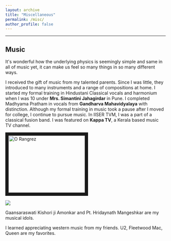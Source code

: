 ```yaml
---
layout: archive
title: "Miscellaneous"
permalink: /misc/
author_profile: false
---
```


------

## Music

It's wonderful how the underlying physics is seemingly simple and same in all of music yet, it can make us feel so many things in so many different ways.

I received the gift of music from my talented parents. Since I was little, they introduced to many instruments and a range of compositions at home. I started my formal training in Hindustani Classical vocals and harmonium when I was 10 under **Mrs. Simantini Jahagirdar** in Pune. I completed Madhyama Pratham in vocals from **Gandharva Mahavidyalaya** with distinction. Although my formal training in music took a pause after I moved for college, I continue to pursue music. In IISER TVM, I was a part of a classical fusion band. I was featured on **Kappa TV**, a Kerala based music TV channel.

<a href="https://www.youtube.com/watch?v=i9a6tmVkYZo
" target="_blank"><img src="http://img.youtube.com/vi/i9a6tmVkYZo/3.jpg" 
alt="O Rangrez" width="240" height="180" border="10" /></a>

[![](http://img.youtube.com/vi/i9a6tmVkYZo/3.jpg)](http://www.youtube.com/watch?v=i9a6tmVkYZo)


Gaansaraswati Kishori ji Amonkar and Pt. Hridaynath Mangeshkar are my musical idols.

I learned appreciating western music from my friends. U2, Fleetwood Mac, Queen are my favorites.

